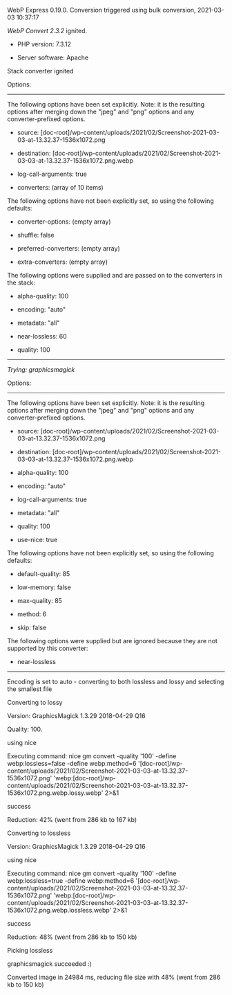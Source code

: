 WebP Express 0.19.0. Conversion triggered using bulk conversion, 2021-03-03 10:37:17

*WebP Convert 2.3.2*  ignited.
- PHP version: 7.3.12
- Server software: Apache

Stack converter ignited

Options:
------------
The following options have been set explicitly. Note: it is the resulting options after merging down the "jpeg" and "png" options and any converter-prefixed options.
- source: [doc-root]/wp-content/uploads/2021/02/Screenshot-2021-03-03-at-13.32.37-1536x1072.png
- destination: [doc-root]/wp-content/uploads/2021/02/Screenshot-2021-03-03-at-13.32.37-1536x1072.png.webp
- log-call-arguments: true
- converters: (array of 10 items)

The following options have not been explicitly set, so using the following defaults:
- converter-options: (empty array)
- shuffle: false
- preferred-converters: (empty array)
- extra-converters: (empty array)

The following options were supplied and are passed on to the converters in the stack:
- alpha-quality: 100
- encoding: "auto"
- metadata: "all"
- near-lossless: 60
- quality: 100
------------


*Trying: graphicsmagick* 

Options:
------------
The following options have been set explicitly. Note: it is the resulting options after merging down the "jpeg" and "png" options and any converter-prefixed options.
- source: [doc-root]/wp-content/uploads/2021/02/Screenshot-2021-03-03-at-13.32.37-1536x1072.png
- destination: [doc-root]/wp-content/uploads/2021/02/Screenshot-2021-03-03-at-13.32.37-1536x1072.png.webp
- alpha-quality: 100
- encoding: "auto"
- log-call-arguments: true
- metadata: "all"
- quality: 100
- use-nice: true

The following options have not been explicitly set, so using the following defaults:
- default-quality: 85
- low-memory: false
- max-quality: 85
- method: 6
- skip: false

The following options were supplied but are ignored because they are not supported by this converter:
- near-lossless
------------

Encoding is set to auto - converting to both lossless and lossy and selecting the smallest file

Converting to lossy
Version: GraphicsMagick 1.3.29 2018-04-29 Q16 
Quality: 100. 
using nice
Executing command: nice gm convert -quality '100' -define webp:lossless=false -define webp:method=6 '[doc-root]/wp-content/uploads/2021/02/Screenshot-2021-03-03-at-13.32.37-1536x1072.png' 'webp:[doc-root]/wp-content/uploads/2021/02/Screenshot-2021-03-03-at-13.32.37-1536x1072.png.webp.lossy.webp' 2>&1
success
Reduction: 42% (went from 286 kb to 167 kb)

Converting to lossless
Version: GraphicsMagick 1.3.29 2018-04-29 Q16 
using nice
Executing command: nice gm convert -quality '100' -define webp:lossless=true -define webp:method=6 '[doc-root]/wp-content/uploads/2021/02/Screenshot-2021-03-03-at-13.32.37-1536x1072.png' 'webp:[doc-root]/wp-content/uploads/2021/02/Screenshot-2021-03-03-at-13.32.37-1536x1072.png.webp.lossless.webp' 2>&1
success
Reduction: 48% (went from 286 kb to 150 kb)

Picking lossless
graphicsmagick succeeded :)

Converted image in 24984 ms, reducing file size with 48% (went from 286 kb to 150 kb)
